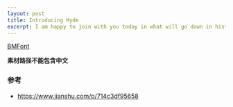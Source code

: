 ```yaml
---
layout: post
title: Introducing Hyde
excerpt: I am happy to join with you today in what will go down in history as the greatest demonstration for freedom in the history of our nation.
---
```


[BMFont](https://www.angelcode.com/products/bmfont/)

**素材路径不能包含中文**



### 参考

* https://www.jianshu.com/p/714c3df95658
